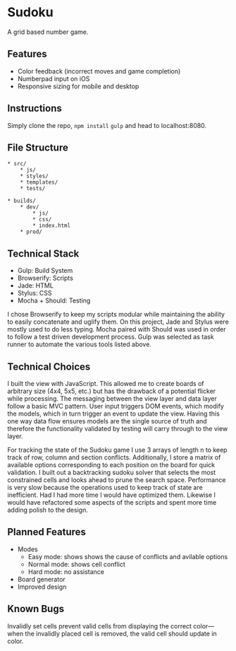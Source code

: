 # Sudoku
A grid based number game.

## Features
* Color feedback (incorrect moves and game completion)
* Numberpad input on iOS
* Responsive sizing for mobile and desktop 

## Instructions
Simply clone the repo, `npm install` `gulp` and head to localhost:8080.

## File Structure
	* src/
		* js/
		* styles/
		* templates/
		* tests/
	
	* builds/
		* dev/
			* js/
			* css/
			* index.html
		* prod/

## Technical Stack
* Gulp: Build System
* Browserify: Scripts
* Jade: HTML
* Stylus: CSS
* Mocha + Should: Testing

I chose Browserify to keep my scripts modular while maintaining the ability to easily concatenate and uglify them. On this project, Jade and Stylus were mostly used to do less typing. Mocha paired with Should was used in order to follow a test driven development process. Gulp was selected as task runner to automate the various tools listed above.

## Technical Choices
I built the view with JavaScript. This allowed me to create boards of arbitrary size (4x4, 5x5, etc.) but has the drawback of a potential flicker while processing. The messaging between the view layer and data layer follow a basic MVC pattern. User input triggers DOM events, which modify the models, which in turn trigger an event to update the view. Having this one way data flow ensures models are the single source of truth and therefore the functionality validated by testing will carry through to the view layer.

For tracking the state of the Sudoku game I use 3 arrays of length n to keep track of row, column and section conflicts. Additionally, I store a matrix of available options corresponding to each position on the board for quick validation. I built out a backtracking sudoku solver that selects the most constrained cells and looks ahead to prune the search space. Performance is very slow because the operations used to keep track of state are inefficient. Had I had more time I would have optimized them. Likewise I would have refactored some aspects of the scripts and spent more time adding polish to the design.

## Planned Features
* Modes
	* Easy mode: shows shows the cause of conflicts and avilable options
	* Normal mode: shows cell conflict
	* Hard mode: no assistance
* Board generator
* Improved design

## Known Bugs
Invalidly set cells prevent valid cells from displaying the correct color—when the invalidly placed cell is removed, the valid cell should update in color.
